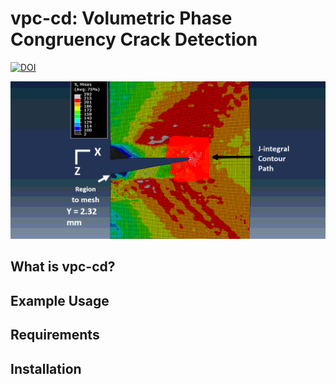 vpc-cd: Volumetric Phase Congruency Crack Detection
===============================================


[![DOI](https://zenodo.org/badge/209754287.svg)](https://zenodo.org/badge/latestdoi/209754287)

![vpc-cd](codevisual.png)

What is vpc-cd?
-------------


Example Usage
-------------


Requirements
------------



Installation
------------

